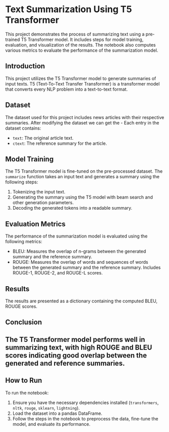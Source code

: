 # Text Summarization Using T5 Transformer

This project demonstrates the process of summarizing text using a pre-trained T5 Transformer model. It includes steps for model training, evaluation, and visualization of the results. The notebook also computes various metrics to evaluate the performance of the summarization model.

## Introduction

This project utilizes the T5 Transformer model to generate summaries of input texts. T5 (Text-To-Text Transfer Transformer) is a transformer model that converts every NLP problem into a text-to-text format. 

## Dataset

The dataset used for this project includes news articles with their respective summaries. 
After modifying the dataset we can get the - 
Each entry in the dataset contains:
- `text`: The original article text.
- `ctext`: The reference summary for the article.

## Model Training

The T5 Transformer model is fine-tuned on the pre-processed dataset. The `summarize` function takes an input text and generates a summary using the following steps:
1. Tokenizing the input text.
2. Generating the summary using the T5 model with beam search and other generation parameters.
3. Decoding the generated tokens into a readable summary.

## Evaluation Metrics

The performance of the summarization model is evaluated using the following metrics:
- BLEU: Measures the overlap of n-grams between the generated summary and the reference summary.
- ROUGE: Measures the overlap of words and sequences of words between the generated summary and the reference summary. Includes ROUGE-1, ROUGE-2, and ROUGE-L scores.

## Results

The results are presented as a dictionary containing the computed BLEU, ROUGE scores.

## Conclusion

The T5 Transformer model performs well in summarizing text, with high ROUGE and BLEU scores indicating good overlap between the generated and reference summaries. 
--

## How to Run

To run the notebook:
1. Ensure you have the necessary dependencies installed (`transformers`, `nltk`, `rouge`, `sklearn`, `lightning`).
2. Load the dataset into a pandas DataFrame.
3. Follow the steps in the notebook to preprocess the data, fine-tune the model, and evaluate its performance.
